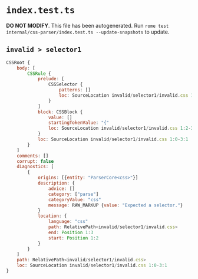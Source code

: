 # `index.test.ts`

**DO NOT MODIFY**. This file has been autogenerated. Run `rome test internal/css-parser/index.test.ts --update-snapshots` to update.

## `invalid > selector1`

```javascript
CSSRoot {
	body: [
		CSSRule {
			prelude: [
				CSSSelector {
					patterns: []
					loc: SourceLocation invalid/selector1/invalid.css 1:0-1:2
				}
			]
			block: CSSBlock {
				value: []
				startingTokenValue: "{"
				loc: SourceLocation invalid/selector1/invalid.css 1:2-3:1
			}
			loc: SourceLocation invalid/selector1/invalid.css 1:0-3:1
		}
	]
	comments: []
	corrupt: false
	diagnostics: [
		{
			origins: [{entity: "ParserCore<css>"}]
			description: {
				advice: []
				category: ["parse"]
				categoryValue: "css"
				message: RAW_MARKUP {value: "Expected a selector."}
			}
			location: {
				language: "css"
				path: RelativePath<invalid/selector1/invalid.css>
				end: Position 1:3
				start: Position 1:2
			}
		}
	]
	path: RelativePath<invalid/selector1/invalid.css>
	loc: SourceLocation invalid/selector1/invalid.css 1:0-3:1
}
```
